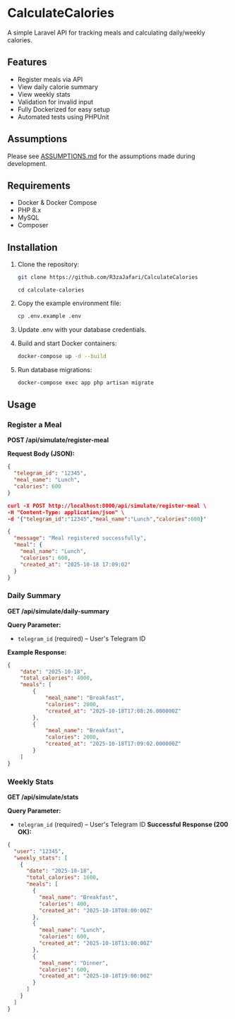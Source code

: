 # CalculateCalories

A simple Laravel API for tracking meals and calculating daily/weekly calories.

## Features

- Register meals via API
- View daily calorie summary
- View weekly stats
- Validation for invalid input
- Fully Dockerized for easy setup
- Automated tests using PHPUnit

## Assumptions

Please see [ASSUMPTIONS.md](ASSUMPTIONS.md) for the assumptions made during development.

## Requirements

- Docker & Docker Compose
- PHP 8.x
- MySQL
- Composer

## Installation

1. Clone the repository:
    ```bash
    git clone https://github.com/R3zaJafari/CalculateCalories
    ```
   `cd calculate-calories`
2. Copy the example environment file:
    ```bash
    cp .env.example .env
    ```
3. Update .env with your database credentials.

4. Build and start Docker containers:
    ```bash
    docker-compose up -d --build
    ```
5. Run database migrations:
    ```bash
    docker-compose exec app php artisan migrate
    ```
## Usage

### Register a Meal

**POST /api/simulate/register-meal**

**Request Body (JSON):**
```json
{
  "telegram_id": "12345",
  "meal_name": "Lunch",
  "calories": 600
}

curl -X POST http://localhost:8000/api/simulate/register-meal \
-H "Content-Type: application/json" \
-d '{"telegram_id":"12345","meal_name":"Lunch","calories":600}'

{
  "message": "Meal registered successfully",
  "meal": {
    "meal_name": "Lunch",
    "calories": 600,
    "created_at": "2025-10-18 17:09:02"
  }
}
```
### Daily Summary

**GET /api/simulate/daily-summary**

**Query Parameter:**
- `telegram_id` (required) – User's Telegram ID

**Example Response:**
```json
{
    "date": "2025-10-18",
    "total_calories": 4000,
    "meals": [
        {
            "meal_name": "Breakfast",
            "calories": 2000,
            "created_at": "2025-10-18T17:08:26.000000Z"
        },
        {
            "meal_name": "Breakfast", 
            "calories": 2000,
            "created_at": "2025-10-18T17:09:02.000000Z"
        }
    ]
}
```
### Weekly Stats

**GET /api/simulate/stats**

**Query Parameter:**
- `telegram_id` (required) – User's Telegram ID
**Successful Response (200 OK):**
```json
{
  "user": "12345",
  "weekly_stats": [
    {
      "date": "2025-10-18",
      "total_calories": 1600,
      "meals": [
        {
          "meal_name": "Breakfast",
          "calories": 400,
          "created_at": "2025-10-18T08:00:00Z"
        },
        {
          "meal_name": "Lunch",
          "calories": 600,
          "created_at": "2025-10-18T13:00:00Z"
        },
        {
          "meal_name": "Dinner",
          "calories": 600,
          "created_at": "2025-10-18T19:00:00Z"
        }
      ]
    }
  ]
}

